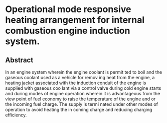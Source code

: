 # Operational mode responsive heating arrangement for internal combustion engine induction system.

## Abstract
In an engine system wherein the engine coolant is permit ted to boil and the gaseous coolant used as a vehicle for remov ing heat from the engine, a heating jacket associated with the induction conduit of the engine is supplied with gaseous coo lant via a control valve during cold engine starts and during modes of engine operation wherein it is advantageous from the view point of fuel economy to raise the temperature of the engine and or the incoming fuel charge. The supply is termi nated under other modes of operation to avoid heating the in coming charge and reducing charging efficiency.